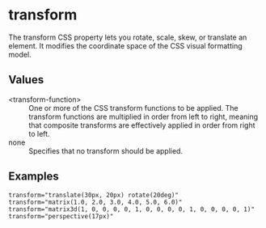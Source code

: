 # transform

The transform CSS property lets you rotate, scale, skew, or translate an element. It modifies the coordinate space of the CSS visual formatting model.

## Values

<dl>
<dt>&lt;transform-function&gt;</dt>
<dd>One or more of the CSS transform functions to be applied. The transform functions are multiplied in order from left to right, meaning that composite transforms are effectively applied in order from right to left.</dd>
<dt>none</dt>
<dd>Specifies that no transform should be applied.</dd>
</dl>

## Examples

```
transform="translate(30px, 20px) rotate(20deg)"
transform="matrix(1.0, 2.0, 3.0, 4.0, 5.0, 6.0)"
transform="matrix3d(1, 0, 0, 0, 0, 1, 0, 0, 0, 0, 1, 0, 0, 0, 0, 1)"
transform="perspective(17px)"
```
